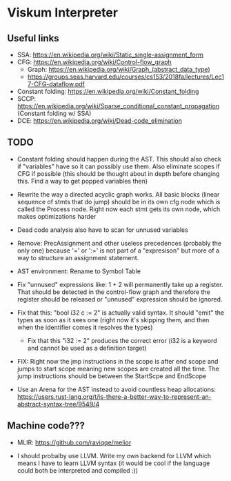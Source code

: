 # Viskum Interpreter

## Useful links

- SSA: https://en.wikipedia.org/wiki/Static_single-assignment_form
- CFG: https://en.wikipedia.org/wiki/Control-flow_graph
  - Graph: https://en.wikipedia.org/wiki/Graph_(abstract_data_type)
  - https://groups.seas.harvard.edu/courses/cs153/2018fa/lectures/Lec17-CFG-dataflow.pdf
- Constant folding: https://en.wikipedia.org/wiki/Constant_folding
- SCCP: https://en.wikipedia.org/wiki/Sparse_conditional_constant_propagation (Constant folding w/ SSA)
- DCE: https://en.wikipedia.org/wiki/Dead-code_elimination

## TODO

- Constant folding should happen during the AST. This should also check if "variables" have so it can possibly use them. Also eliminate scopes if CFG if possible (this should be thought about in depth before changing this. Find a way to get popped variables then)

- Rewrite the way a directed acyclic graph works. All basic blocks (linear sequence of stmts that do jump) should be in its own cfg node which is called the Process node. Right now each stmt gets its own node, which makes optimizations harder

- Dead code analysis also have to scan for unnused variables

- Remove: PrecAssignment and other useless precedences (probably the only one) because '=' or ':=' is not part of a "expresison" but more of a way to structure an assignment statement.

- AST environment: Rename to Symbol Table

- Fix "unnused" expressions like: 1 + 2 will permanently take up a register. That should be detected in the control-flow graph and therefore the register should be released or "unnused" expression should be ignored.

- Fix that this: "bool i32 c := 2" is actually valid syntax. It should "emit" the types as soon as it sees one (right now it's skipping them, and then when the identifier comes it resolves the types)
  - Fix that this "i32 := 2" produces the correct error (i32 is a keyword and cannot be used as a definition target)

- FIX: Right now the jmp instructions in the scope is after end scope and jumps to start scope meaning new scopes are created all the time. The jump instructions should be between the StartScpe and EndScope

- Use an Arena for the AST instead to avoid countless heap allocations: https://users.rust-lang.org/t/is-there-a-better-way-to-represent-an-abstract-syntax-tree/9549/4

## Machine code???

- MLIR: https://github.com/raviqqe/melior

- I should probalby use LLVM. Write my own backend for LLVM which means I have to learn LLVM syntax (it would be cool if the language could both be interpreted and compiled :))